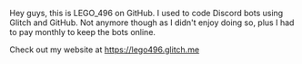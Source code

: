 Hey guys, this is LEGO_496 on GitHub.
I used to code Discord bots using Glitch and GitHub.
Not anymore though as I didn't enjoy doing so, plus I had to pay monthly to keep the bots online.

Check out my website at https://lego496.glitch.me
